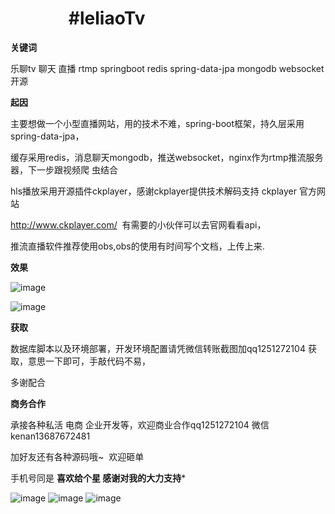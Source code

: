 #               #leliaoTv

****************关键词****************

乐聊tv 聊天 直播 rtmp springboot redis spring-data-jpa mongodb websocket 开源 

****************起因****************

主要想做一个小型直播网站，用的技术不难，spring-boot框架，持久层采用spring-data-jpa，

缓存采用redis，消息聊天mongodb，推送websocket，nginx作为rtmp推流服务器，下一步跟视频爬
虫结合

hls播放采用开源插件ckplayer，感谢ckplayer提供技术解码支持    ckplayer   官方网站 

http://www.ckplayer.com/  有需要的小伙伴可以去官网看看api，

推流直播软件推荐使用obs,obs的使用有时间写个文档，上传上来.



****************效果****************

![image](https://github.com/gongtengxinyi/leliaotv/blob/master/src/test/java/com/example/demo/小时.png)



![image](https://github.com/gongtengxinyi/leliaotv/blob/master/src/test/java/com/example/demo/弹幕实现1.png)




****************获取****************



数据库脚本以及环境部署，开发环境配置请凭微信转账截图加qq1251272104 获取，意思一下即可，手敲代码不易，

多谢配合

****************商务合作****************

承接各种私活 电商 企业开发等，欢迎商业合作qq1251272104 微信kenan13687672481 

加好友还有各种源码哦~  欢迎砸单

手机号同是
****************喜欢给个星 感谢对我的大力支持*****************

![image](https://github.com/gongtengxinyi/leliaotv/blob/master/src/test/java/com/example/demo/a.png)
![image](https://github.com/gongtengxinyi/leliaotv/blob/master/src/test/java/com/example/demo/b.png)
![image](https://github.com/gongtengxinyi/leliaotv/blob/master/src/test/java/com/example/demo/c.png)




